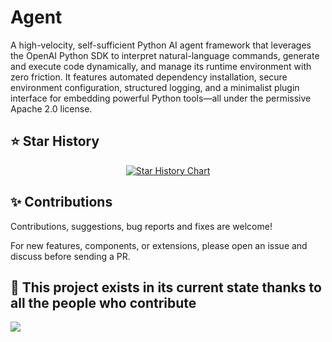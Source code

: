 # Agent

A high-velocity, self-sufficient Python AI agent framework that leverages the OpenAI Python SDK to interpret natural-language commands, generate and execute code dynamically, and manage its runtime environment with zero friction. It features automated dependency installation, secure environment configuration, structured logging, and a minimalist plugin interface for embedding powerful Python tools—all under the permissive Apache 2.0 license.

## ⭐ Star History

<p align="center">
  <a href="https://star-history.com/#machinegpt/agent&Date">
    <img alt="Star History Chart" src="https://api.star-history.com/svg?repos=machinegpt/agent&type=Date&theme=dark" onerror="this.src='https://api.star-history.com/svg?repos=machinegpt/agent&type=Date'" />
  </a>
</p>

## ✨ Contributions

Contributions, suggestions, bug reports and fixes are welcome!

For new features, components, or extensions, please open an issue and discuss before sending a PR.

## 💖 This project exists in its current state thanks to all the people who contribute
<a href="https://github.com/machinegpt/agent/graphs/contributors">
  <img src="https://contrib.rocks/image?repo=machinegpt/agent" />
</a>
